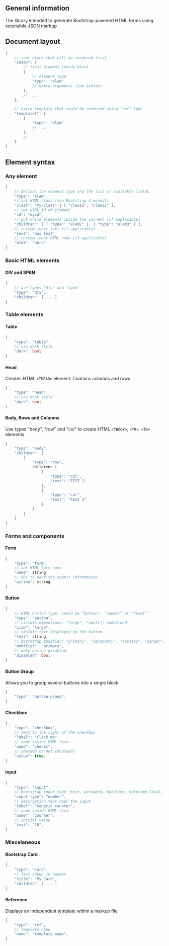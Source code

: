 ## General information

The library intended to generate Bootstrap-powered HTML forms using extensible JSON markup

## Document layout
```c
{
    // root block that will be rendered first
    "index": {
        // first element inside block
        {
            // element type
            "type": "elem"
            // extra arguments (see syntax)
        },
        // ...
    },

    // extra template that could be rendered using "ref" type
    "template1": {
        {
            "type": "elem"
            // ...
        },
        // ..
    }
}
```
## Element syntax
### Any element
```c
{
    // defines the element type and the list of available fields
    "type": "elem",
    // set HTML class (see Bootstrap 4 manual)
    "class": "my-class" | [ "class1", "class2" ],
    // set HTML id of element
    "id": "myid",
    // put child elements inside the current (if applicable)
    "children": [ { "type": "elem2" }, { "type": "elem3" } ],
    // custom inner text (if applicable)
    "text": "any text",
    // custom inner HTML code (if applicable)
    "html": "<hr>",
}
```

### Basic HTML elements

#### DIV and SPAN
```c
{
    // use types "div" and "span"
    "type": "div",
    "children": [ ... ]
}
```
### Table elements

#### Table
```c
{
    "type": "table",
    // use dark style
    "dark": bool
}
```
#### Head
Creates HTML `<THEAD>` element. Contains columns and rows
```c
{
    "type": "head",
    // use dark style
    "dark": bool
}
```
#### Body, Rows and Columns
Use types "body", "row" and "col" to create HTML `<TBODY>`, `<TR>`, `<TD>` elements
```c
{
    "type": "body"
    "children": [
        {
            "type": "row",
            children: [
                {
                    "type": "col",
                    "text": "TEST 1"
                },
                {
                    "type": "col",
                    "text": "TEST 2"
                }
            ]
        }
    ]
}
```

### Forms and components

#### Form
```c
{
    "type": "form",
    // set HTML form name
    "name": string,
    // URL to send the submit information
    "action": string
}
```
#### Button
```c
{
    // HTML button type, could be "button", "submit" or "reset"
    "type": "button",
    // visible dimensions: "large", "small", undefined
    "size": "large",
    // visible text displayed on the button
    "text": string,
    // bootstrap modifier: "primary", "secondary", "success", "danger", "warning", "info", "light", "dark"
    "modifier": "primary",
    // make button disabled
    "disabled": bool
}
```
#### Button Group
Allows you to group several buttons into a single block
```c
{
    "type": "button-group",
}
```

#### Checkbox
```c
{
    "type": "checkbox",
    // text to the right of the checkbox
    "label": "Click me",
    // name inside HTML form
    "name": "check1",
    // checked or not (boolean)
    "value": true,
}
```

#### Input
```c
{
    "type": "input",
    // Bootstrap input type (text, password, datetime, datetime-local, date, month, time, week, number, email, url, search, tel, and color are supported)
    "input-type": "number",
    // description text near the input
    "label": "Generic counter",
    // name inside HTML form
    "name": "counter",
    // initial value
    "text": "18",
}
```

### Miscelaneous

#### Bootstrap Card
```c
{
    "type": "card",
    // Text shown in header
    "title": "My Card",
    "children": [ ... ]
}
```

#### Reference
Displays an independent template within a markup file
```c
{
    "type": "ref",
    // Template name
    "name": "template_name",
}
```